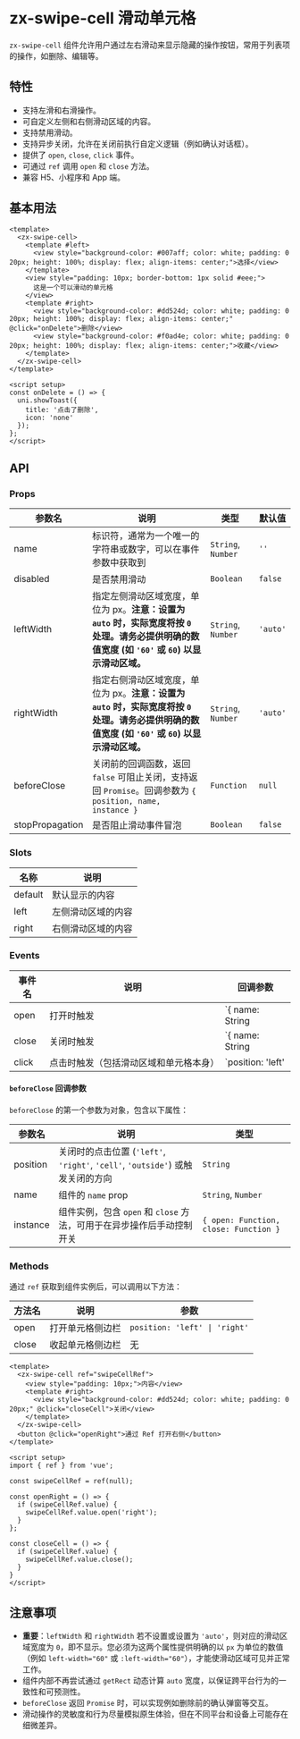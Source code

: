 # zx-swipe-cell 滑动单元格

`zx-swipe-cell` 组件允许用户通过左右滑动来显示隐藏的操作按钮，常用于列表项的操作，如删除、编辑等。

## 特性

- 支持左滑和右滑操作。
- 可自定义左侧和右侧滑动区域的内容。
- 支持禁用滑动。
- 支持异步关闭，允许在关闭前执行自定义逻辑（例如确认对话框）。
- 提供了 `open`, `close`, `click` 事件。
- 可通过 `ref` 调用 `open` 和 `close` 方法。
- 兼容 H5、小程序和 App 端。

## 基本用法

```vue
<template>
  <zx-swipe-cell>
    <template #left>
      <view style="background-color: #007aff; color: white; padding: 0 20px; height: 100%; display: flex; align-items: center;">选择</view>
    </template>
    <view style="padding: 10px; border-bottom: 1px solid #eee;">
      这是一个可以滑动的单元格
    </view>
    <template #right>
      <view style="background-color: #dd524d; color: white; padding: 0 20px; height: 100%; display: flex; align-items: center;" @click="onDelete">删除</view>
      <view style="background-color: #f0ad4e; color: white; padding: 0 20px; height: 100%; display: flex; align-items: center;">收藏</view>
    </template>
  </zx-swipe-cell>
</template>

<script setup>
const onDelete = () => {
  uni.showToast({
    title: '点击了删除',
    icon: 'none'
  });
};
</script>
```

## API

### Props

| 参数名        | 说明                                                                 | 类型               | 默认值  |
| ------------- | -------------------------------------------------------------------- | ------------------ | ------- |
| name          | 标识符，通常为一个唯一的字符串或数字，可以在事件参数中获取到             | `String`, `Number` | `''`    |
| disabled      | 是否禁用滑动                                                         | `Boolean`          | `false` |
| leftWidth     | 指定左侧滑动区域宽度，单位为 px。**注意：设置为 `auto` 时，实际宽度将按 `0` 处理。请务必提供明确的数值宽度 (如 `'60'` 或 `60`) 以显示滑动区域。** | `String`, `Number` | `'auto'`|
| rightWidth    | 指定右侧滑动区域宽度，单位为 px。**注意：设置为 `auto` 时，实际宽度将按 `0` 处理。请务必提供明确的数值宽度 (如 `'60'` 或 `60`) 以显示滑动区域。** | `String`, `Number` | `'auto'`|
| beforeClose   | 关闭前的回调函数，返回 `false` 可阻止关闭，支持返回 `Promise`。回调参数为 `{ position, name, instance }` | `Function`         | `null`  |
| stopPropagation | 是否阻止滑动事件冒泡                                                 | `Boolean`          | `false` |

### Slots

| 名称    | 说明             |
| ------- | ---------------- |
| default | 默认显示的内容   |
| left    | 左侧滑动区域的内容 |
| right   | 右侧滑动区域的内容 |

### Events

| 事件名 | 说明                                                                                                | 回调参数                                                     |
| ------ | --------------------------------------------------------------------------------------------------- | ------------------------------------------------------------ |
| open   | 打开时触发                                                                                          | `{ name: String | Number, position: 'left' | 'right' }`     |
| close  | 关闭时触发                                                                                          | `{ name: String | Number, position: 'left' | 'right' | 'cell' | 'outside' }` |
| click  | 点击时触发（包括滑动区域和单元格本身）                                                                | `position: 'left' | 'right' | 'cell' | 'outside'`         |

#### `beforeClose` 回调参数

`beforeClose` 的第一个参数为对象，包含以下属性：

| 参数名   | 说明                                                                 | 类型                                |
| -------- | -------------------------------------------------------------------- | ----------------------------------- |
| position | 关闭时的点击位置 (`'left'`, `'right'`, `'cell'`, `'outside'`) 或触发关闭的方向 | `String`                            |
| name     | 组件的 `name` prop                                                    | `String`, `Number`                  |
| instance | 组件实例，包含 `open` 和 `close` 方法，可用于在异步操作后手动控制开关 | `{ open: Function, close: Function }` |

### Methods

通过 `ref` 获取到组件实例后，可以调用以下方法：

| 方法名 | 说明             | 参数                               |
| ------ | ---------------- | ---------------------------------- |
| open   | 打开单元格侧边栏 | `position: 'left' \| 'right'`      |
| close  | 收起单元格侧边栏 | 无                                 |

```vue
<template>
  <zx-swipe-cell ref="swipeCellRef">
    <view style="padding: 10px;">内容</view>
    <template #right>
      <view style="background-color: #dd524d; color: white; padding: 0 20px;" @click="closeCell">关闭</view>
    </template>
  </zx-swipe-cell>
  <button @click="openRight">通过 Ref 打开右侧</button>
</template>

<script setup>
import { ref } from 'vue';

const swipeCellRef = ref(null);

const openRight = () => {
  if (swipeCellRef.value) {
    swipeCellRef.value.open('right');
  }
};

const closeCell = () => {
  if (swipeCellRef.value) {
    swipeCellRef.value.close();
  }
}
</script>
```

## 注意事项

- **重要**：`leftWidth` 和 `rightWidth` 若不设置或设置为 `'auto'`，则对应的滑动区域宽度为 `0`，即不显示。您必须为这两个属性提供明确的以 `px` 为单位的数值（例如 `left-width="60"` 或 `:left-width="60"`），才能使滑动区域可见并正常工作。
- 组件内部不再尝试通过 `getRect` 动态计算 `auto` 宽度，以保证跨平台行为的一致性和可预测性。
- `beforeClose` 返回 `Promise` 时，可以实现例如删除前的确认弹窗等交互。
- 滑动操作的灵敏度和行为尽量模拟原生体验，但在不同平台和设备上可能存在细微差异。